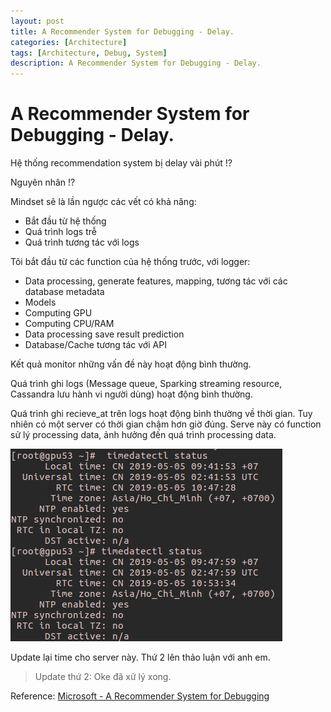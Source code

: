 ```yaml
---
layout: post
title: A Recommender System for Debugging - Delay.
categories: [Architecture]
tags: [Architecture, Debug, System]
description: A Recommender System for Debugging - Delay.
--- 
```

# A Recommender System for Debugging - Delay.

Hệ thống recommendation system bị delay vài phút !?

Nguyên nhân !?

Mindset sẽ là lần ngược các vết có khả năng:
- Bắt đầu từ hệ thống
- Quá trình logs trễ
- Quá trình tương tác với logs


Tôi bắt đầu từ các function của hệ thống trước, với logger:

- Data processing, generate features, mapping, tương tác với các database metadata
- Models 
- Computing GPU
- Computing CPU/RAM
- Data processing save result prediction
- Database/Cache tương tác với API

Kết quả monitor những vấn đề này hoạt động bình thường.

Quá trình ghi logs (Message queue, Sparking streaming resource, Cassandra lưu hành vi người dùng) hoạt động bình thường.

Quá trình ghi recieve_at trên logs hoạt động bình thường về thời gian. Tuy nhiên có một server có thời gian chậm hơn giờ đúng. Serve này có function sử lý processing data, ảnh hưởng đến quá trình processing data.

![Time](/pictures/Time_server_Screeshotfrom2019-05-0510-21-14.png)

Update lại time cho server này. Thứ 2 lên thảo luận với anh em.

> Update thứ 2:
Oke đã xử lý xong.

Reference:
[Microsoft - A Recommender System for Debugging](https://www.microsoft.com/en-us/research/wp-content/uploads/2016/02/esec099-ashok.pdf)